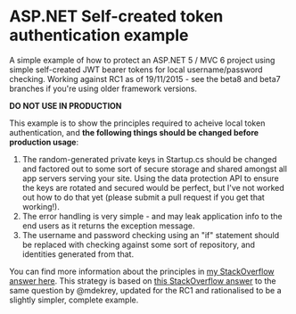 # ASP.NET Self-created token authentication example
A simple example of how to protect an ASP.NET 5 / MVC 6 project using simple self-created JWT bearer tokens for local username/password checking. Working against RC1 as of 19/11/2015 - see the beta8 and beta7 branches if you're using older framework versions.

**DO NOT USE IN PRODUCTION**

This example is to show the principles required to acheive local token authentication, and **the following things should be changed before production usage**:

1. The random-generated private keys in Startup.cs should be changed and factored out to some sort of secure storage and shared amongst all app servers serving your site. Using the data protection API to ensure the keys are rotated and secured would be perfect, but I've not worked out how to do that yet (please submit a pull request if you get that working!).
2. The error handling is very simple - and may leak application info to the end users as it returns the exception message.
3. The username and password checking using an "if" statement should be replaced with checking against some sort of repository, and identities generated from that.

You can find more information about the principles in [my StackOverflow answer here](http://stackoverflow.com/a/33217122/789529). This strategy is based on [this StackOverflow answer](http://stackoverflow.com/a/29698502/789529) to the same question by @mdekrey, updated for the RC1 and rationalised to be a slightly simpler, complete example.
